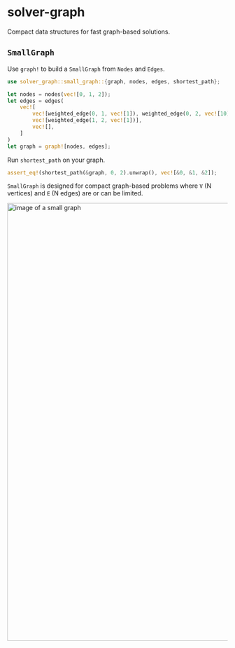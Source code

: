 # solver-graph

Compact data structures for fast graph-based solutions.

## `SmallGraph`

Use `graph!` to build a `SmallGraph` from `Nodes` and `Edges`.

```rust
use solver_graph::small_graph::{graph, nodes, edges, shortest_path};

let nodes = nodes(vec![0, 1, 2]);
let edges = edges(
    vec![
        vec![weighted_edge(0, 1, vec![1]), weighted_edge(0, 2, vec![10])],
        vec![weighted_edge(1, 2, vec![1])],
        vec![],
    ]
)
let graph = graph![nodes, edges];
```

Run `shortest_path` on your graph.

```rust
assert_eq!(shortest_path(&graph, 0, 2).unwrap(), vec![&0, &1, &2]);
```

`SmallGraph` is designed for compact graph-based problems where `V` (N vertices) and `E` (N edges) are or can be limited.

<img src="https://github.com/cnpryer/solver/blob/master/crates/solver_graph/img/small_graph.png" alt="image of a small graph" width="1000" text-align = "center" />

